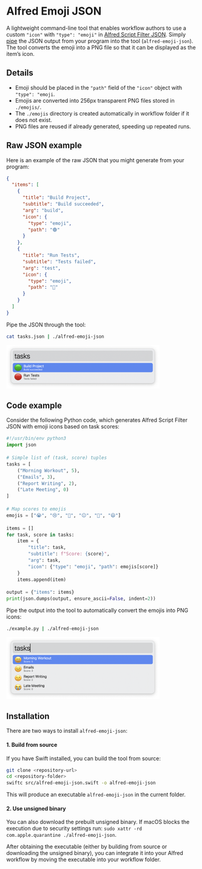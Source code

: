 

# Alfred Emoji JSON

A lightweight command-line tool that enables workflow authors to use a custom `"icon"` with `"type": "emoji"` in [Alfred Script Filter JSON](https://www.alfredapp.com/help/workflows/inputs/script-filter/json/). Simply [pipe](https://www.gnu.org/software/bash/manual/html_node/Pipelines.html) the JSON output from your program into the tool (`alfred-emoji-json`). The tool converts the emoji into a PNG file so that it can be displayed as the item’s icon.


## Details

- Emoji should be placed in the `"path"` field of the `"icon"` object with `"type": "emoji`. 
- Emojis are converted into 256px transparent PNG files stored in `./emojis/`.
- The `./emojis` directory is created automatically in workflow folder if it does not exist.
- PNG files are reused if already generated, speeding up repeated runs.

## Raw JSON example 

Here is an example of the raw JSON that you might generate from your program:

```json
{
  "items": [
    {
      "title": "Build Project",
      "subtitle": "Build succeeded",
      "arg": "build",
      "icon": {
        "type": "emoji",
        "path": "🟢"
      }
    },
    {
      "title": "Run Tests",
      "subtitle": "Tests failed",
      "arg": "test",
      "icon": {
        "type": "emoji",
        "path": "🔴"
      }
    }
  ]
}
```

Pipe the JSON through the tool:

```bash
cat tasks.json | ./alfred-emoji-json
```

<img src="assets/demo1.png" alt="demo picture 1" width="80%" height="auto">

## Code example

Consider the following Python code, which generates Alfred Script Filter JSON with emoji icons based on task scores:

```python
#!/usr/bin/env python3
import json

# Simple list of (task, score) tuples
tasks = [
    ("Morning Workout", 5),
    ("Emails", 3),
    ("Report Writing", 2),
    ("Late Meeting", 0)
]

# Map scores to emojis
emojis = ["😭", "😢", "🙁", "😐", "🙂", "😄"]

items = []
for task, score in tasks:
    item = {
        "title": task,
        "subtitle": f"Score: {score}",
        "arg": task,
        "icon": {"type": "emoji", "path": emojis[score]}
    }
    items.append(item)

output = {"items": items}
print(json.dumps(output, ensure_ascii=False, indent=2))
```

Pipe the output into the tool to automatically convert the emojis into PNG icons:

```bash
./example.py | ./alfred-emoji-json
```

<img src="assets/demo2.png" alt="demo picture 1" width="80%" height="auto">

## Installation

There are two ways to install `alfred-emoji-json`:

#### 1. Build from source

If you have Swift installed, you can build the tool from source:

```bash
git clone <repository-url>
cd <repository-folder>
swiftc src/alfred-emoji-json.swift -o alfred-emoji-json
```
This will produce an executable `alfred-emoji-json` in the current folder. 

#### 2. Use unsigned binary

You can also download the prebuilt unsigned binary. If macOS blocks the execution due to security settings run: `sudo xattr -rd com.apple.quarantine ./alfred-emoji-json`.


After obtaining the executable (either by building from source or downloading the unsigned binary), you can integrate it into your Alfred workflow by moving the executable into your workflow folder.
